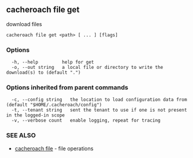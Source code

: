 ## cacheroach file get

download files

```
cacheroach file get <path> [ ... ] [flags]
```

### Options

```
  -h, --help         help for get
  -o, --out string   a local file or directory to write the download(s) to (default ".")
```

### Options inherited from parent commands

```
  -c, --config string   the location to load configuration data from (default "$HOME/.cacheroach/config")
  -t, --tenant string   sent the tenant to use if one is not present in the logged-in scope
  -v, --verbose count   enable logging, repeat for tracing
```

### SEE ALSO

* [cacheroach file](cacheroach_file.md)	 - file operations

